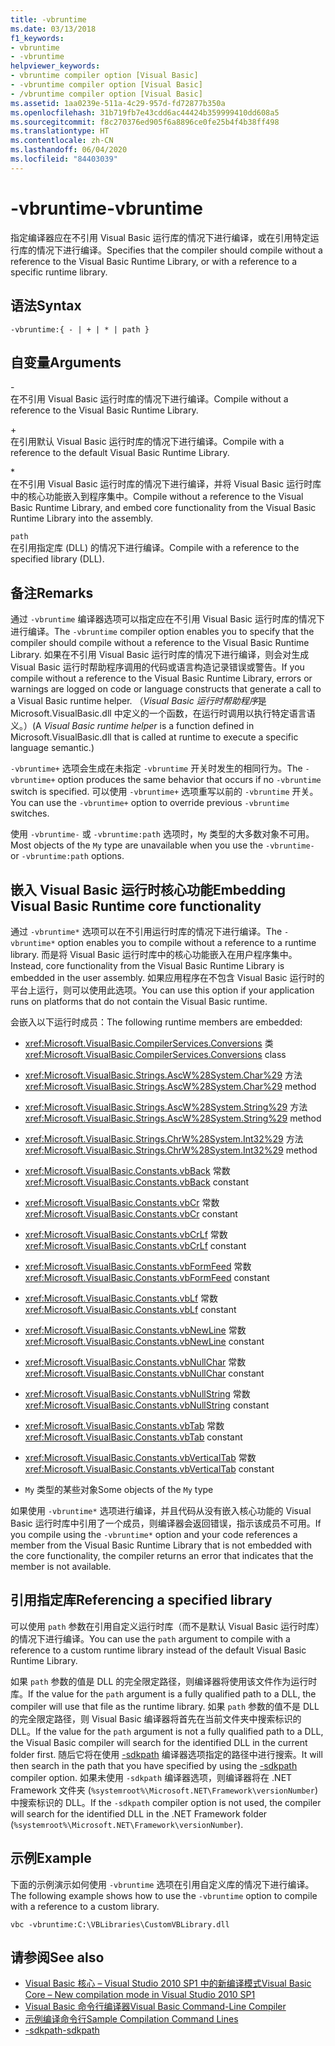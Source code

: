 ```yaml
---
title: -vbruntime
ms.date: 03/13/2018
f1_keywords:
- vbruntime
- -vbruntime
helpviewer_keywords:
- vbruntime compiler option [Visual Basic]
- -vbruntime compiler option [Visual Basic]
- /vbruntime compiler option [Visual Basic]
ms.assetid: 1aa0239e-511a-4c29-957d-fd72877b350a
ms.openlocfilehash: 31b719fb7e43cdd6ac44424b359999410dd608a5
ms.sourcegitcommit: f8c270376ed905f6a8896ce0fe25b4f4b38ff498
ms.translationtype: HT
ms.contentlocale: zh-CN
ms.lasthandoff: 06/04/2020
ms.locfileid: "84403039"
---
```

# <a name="-vbruntime"></a><span data-ttu-id="4726c-102">-vbruntime</span><span class="sxs-lookup"><span data-stu-id="4726c-102">-vbruntime</span></span>
<span data-ttu-id="4726c-103">指定编译器应在不引用 Visual Basic 运行库的情况下进行编译，或在引用特定运行库的情况下进行编译。</span><span class="sxs-lookup"><span data-stu-id="4726c-103">Specifies that the compiler should compile without a reference to the Visual Basic Runtime Library, or with a reference to a specific runtime library.</span></span>  
  
## <a name="syntax"></a><span data-ttu-id="4726c-104">语法</span><span class="sxs-lookup"><span data-stu-id="4726c-104">Syntax</span></span>  
  
```console  
-vbruntime:{ - | + | * | path }  
```  
  
## <a name="arguments"></a><span data-ttu-id="4726c-105">自变量</span><span class="sxs-lookup"><span data-stu-id="4726c-105">Arguments</span></span>  
 \-  
 <span data-ttu-id="4726c-106">在不引用 Visual Basic 运行时库的情况下进行编译。</span><span class="sxs-lookup"><span data-stu-id="4726c-106">Compile without a reference to the Visual Basic Runtime Library.</span></span>  
  
 \+  
 <span data-ttu-id="4726c-107">在引用默认 Visual Basic 运行时库的情况下进行编译。</span><span class="sxs-lookup"><span data-stu-id="4726c-107">Compile with a reference to the default Visual Basic Runtime Library.</span></span>  
  
 \*  
 <span data-ttu-id="4726c-108">在不引用 Visual Basic 运行时库的情况下进行编译，并将 Visual Basic 运行时库中的核心功能嵌入到程序集中。</span><span class="sxs-lookup"><span data-stu-id="4726c-108">Compile without a reference to the Visual Basic Runtime Library, and embed core functionality from the Visual Basic Runtime Library into the assembly.</span></span>  
  
 `path`  
 <span data-ttu-id="4726c-109">在引用指定库 (DLL) 的情况下进行编译。</span><span class="sxs-lookup"><span data-stu-id="4726c-109">Compile with a reference to the specified library (DLL).</span></span>  
  
## <a name="remarks"></a><span data-ttu-id="4726c-110">备注</span><span class="sxs-lookup"><span data-stu-id="4726c-110">Remarks</span></span>  
 <span data-ttu-id="4726c-111">通过 `-vbruntime` 编译器选项可以指定应在不引用 Visual Basic 运行时库的情况下进行编译。</span><span class="sxs-lookup"><span data-stu-id="4726c-111">The `-vbruntime` compiler option enables you to specify that the compiler should compile without a reference to the Visual Basic Runtime Library.</span></span> <span data-ttu-id="4726c-112">如果在不引用 Visual Basic 运行时库的情况下进行编译，则会对生成 Visual Basic 运行时帮助程序调用的代码或语言构造记录错误或警告。</span><span class="sxs-lookup"><span data-stu-id="4726c-112">If you compile without a reference to the Visual Basic Runtime Library, errors or warnings are logged on code or language constructs that generate a call to a Visual Basic runtime helper.</span></span> <span data-ttu-id="4726c-113">（*Visual Basic 运行时帮助程序*是 Microsoft.VisualBasic.dll 中定义的一个函数，在运行时调用以执行特定语言语义。）</span><span class="sxs-lookup"><span data-stu-id="4726c-113">(A *Visual Basic runtime helper* is a function defined in Microsoft.VisualBasic.dll that is called at runtime to execute a specific language semantic.)</span></span>  
  
 <span data-ttu-id="4726c-114">`-vbruntime+` 选项会生成在未指定 `-vbruntime` 开关时发生的相同行为。</span><span class="sxs-lookup"><span data-stu-id="4726c-114">The `-vbruntime+` option produces the same behavior that occurs if no `-vbruntime` switch is specified.</span></span> <span data-ttu-id="4726c-115">可以使用 `-vbruntime+` 选项重写以前的 `-vbruntime` 开关。</span><span class="sxs-lookup"><span data-stu-id="4726c-115">You can use the `-vbruntime+` option to override previous `-vbruntime` switches.</span></span>  
  
 <span data-ttu-id="4726c-116">使用 `-vbruntime-` 或 `-vbruntime:path` 选项时，`My` 类型的大多数对象不可用。</span><span class="sxs-lookup"><span data-stu-id="4726c-116">Most objects of the `My` type are unavailable when you use the `-vbruntime-` or `-vbruntime:path` options.</span></span>  
  
## <a name="embedding-visual-basic-runtime-core-functionality"></a><span data-ttu-id="4726c-117">嵌入 Visual Basic 运行时核心功能</span><span class="sxs-lookup"><span data-stu-id="4726c-117">Embedding Visual Basic Runtime core functionality</span></span>  
 <span data-ttu-id="4726c-118">通过 `-vbruntime*` 选项可以在不引用运行时库的情况下进行编译。</span><span class="sxs-lookup"><span data-stu-id="4726c-118">The `-vbruntime*` option enables you to compile without a reference to a runtime library.</span></span> <span data-ttu-id="4726c-119">而是将 Visual Basic 运行时库中的核心功能嵌入在用户程序集中。</span><span class="sxs-lookup"><span data-stu-id="4726c-119">Instead, core functionality from the Visual Basic Runtime Library is embedded in the user assembly.</span></span> <span data-ttu-id="4726c-120">如果应用程序在不包含 Visual Basic 运行时的平台上运行，则可以使用此选项。</span><span class="sxs-lookup"><span data-stu-id="4726c-120">You can use this option if your application runs on platforms that do not contain the Visual Basic runtime.</span></span>  
  
 <span data-ttu-id="4726c-121">会嵌入以下运行时成员：</span><span class="sxs-lookup"><span data-stu-id="4726c-121">The following runtime members are embedded:</span></span>  
  
- <span data-ttu-id="4726c-122"><xref:Microsoft.VisualBasic.CompilerServices.Conversions> 类</span><span class="sxs-lookup"><span data-stu-id="4726c-122"><xref:Microsoft.VisualBasic.CompilerServices.Conversions> class</span></span>  
  
- <span data-ttu-id="4726c-123"><xref:Microsoft.VisualBasic.Strings.AscW%28System.Char%29> 方法</span><span class="sxs-lookup"><span data-stu-id="4726c-123"><xref:Microsoft.VisualBasic.Strings.AscW%28System.Char%29> method</span></span>  
  
- <span data-ttu-id="4726c-124"><xref:Microsoft.VisualBasic.Strings.AscW%28System.String%29> 方法</span><span class="sxs-lookup"><span data-stu-id="4726c-124"><xref:Microsoft.VisualBasic.Strings.AscW%28System.String%29> method</span></span>  
  
- <span data-ttu-id="4726c-125"><xref:Microsoft.VisualBasic.Strings.ChrW%28System.Int32%29> 方法</span><span class="sxs-lookup"><span data-stu-id="4726c-125"><xref:Microsoft.VisualBasic.Strings.ChrW%28System.Int32%29> method</span></span>  
  
- <span data-ttu-id="4726c-126"><xref:Microsoft.VisualBasic.Constants.vbBack> 常数</span><span class="sxs-lookup"><span data-stu-id="4726c-126"><xref:Microsoft.VisualBasic.Constants.vbBack> constant</span></span>  
  
- <span data-ttu-id="4726c-127"><xref:Microsoft.VisualBasic.Constants.vbCr> 常数</span><span class="sxs-lookup"><span data-stu-id="4726c-127"><xref:Microsoft.VisualBasic.Constants.vbCr> constant</span></span>  
  
- <span data-ttu-id="4726c-128"><xref:Microsoft.VisualBasic.Constants.vbCrLf> 常数</span><span class="sxs-lookup"><span data-stu-id="4726c-128"><xref:Microsoft.VisualBasic.Constants.vbCrLf> constant</span></span>  
  
- <span data-ttu-id="4726c-129"><xref:Microsoft.VisualBasic.Constants.vbFormFeed> 常数</span><span class="sxs-lookup"><span data-stu-id="4726c-129"><xref:Microsoft.VisualBasic.Constants.vbFormFeed> constant</span></span>  
  
- <span data-ttu-id="4726c-130"><xref:Microsoft.VisualBasic.Constants.vbLf> 常数</span><span class="sxs-lookup"><span data-stu-id="4726c-130"><xref:Microsoft.VisualBasic.Constants.vbLf> constant</span></span>  
  
- <span data-ttu-id="4726c-131"><xref:Microsoft.VisualBasic.Constants.vbNewLine> 常数</span><span class="sxs-lookup"><span data-stu-id="4726c-131"><xref:Microsoft.VisualBasic.Constants.vbNewLine> constant</span></span>  
  
- <span data-ttu-id="4726c-132"><xref:Microsoft.VisualBasic.Constants.vbNullChar> 常数</span><span class="sxs-lookup"><span data-stu-id="4726c-132"><xref:Microsoft.VisualBasic.Constants.vbNullChar> constant</span></span>  
  
- <span data-ttu-id="4726c-133"><xref:Microsoft.VisualBasic.Constants.vbNullString> 常数</span><span class="sxs-lookup"><span data-stu-id="4726c-133"><xref:Microsoft.VisualBasic.Constants.vbNullString> constant</span></span>  
  
- <span data-ttu-id="4726c-134"><xref:Microsoft.VisualBasic.Constants.vbTab> 常数</span><span class="sxs-lookup"><span data-stu-id="4726c-134"><xref:Microsoft.VisualBasic.Constants.vbTab> constant</span></span>  
  
- <span data-ttu-id="4726c-135"><xref:Microsoft.VisualBasic.Constants.vbVerticalTab> 常数</span><span class="sxs-lookup"><span data-stu-id="4726c-135"><xref:Microsoft.VisualBasic.Constants.vbVerticalTab> constant</span></span>  
  
- <span data-ttu-id="4726c-136">`My` 类型的某些对象</span><span class="sxs-lookup"><span data-stu-id="4726c-136">Some objects of the `My` type</span></span>  
  
 <span data-ttu-id="4726c-137">如果使用 `-vbruntime*` 选项进行编译，并且代码从没有嵌入核心功能的 Visual Basic 运行时库中引用了一个成员，则编译器会返回错误，指示该成员不可用。</span><span class="sxs-lookup"><span data-stu-id="4726c-137">If you compile using the `-vbruntime*` option and your code references a member from the Visual Basic Runtime Library that is not embedded with the core functionality, the compiler returns an error that indicates that the member is not available.</span></span>  
  
## <a name="referencing-a-specified-library"></a><span data-ttu-id="4726c-138">引用指定库</span><span class="sxs-lookup"><span data-stu-id="4726c-138">Referencing a specified library</span></span>  
 <span data-ttu-id="4726c-139">可以使用 `path` 参数在引用自定义运行时库（而不是默认 Visual Basic 运行时库）的情况下进行编译。</span><span class="sxs-lookup"><span data-stu-id="4726c-139">You can use the `path` argument to compile with a reference to a custom runtime library instead of the default Visual Basic Runtime Library.</span></span>  
  
 <span data-ttu-id="4726c-140">如果 `path` 参数的值是 DLL 的完全限定路径，则编译器将使用该文件作为运行时库。</span><span class="sxs-lookup"><span data-stu-id="4726c-140">If the value for the `path` argument is a fully qualified path to a DLL, the compiler will use that file as the runtime library.</span></span> <span data-ttu-id="4726c-141">如果 `path` 参数的值不是 DLL 的完全限定路径，则 Visual Basic 编译器将首先在当前文件夹中搜索标识的 DLL。</span><span class="sxs-lookup"><span data-stu-id="4726c-141">If the value for the `path` argument is not a fully qualified path to a DLL, the Visual Basic compiler will search for the identified DLL in the current folder first.</span></span> <span data-ttu-id="4726c-142">随后它将在使用 [-sdkpath](sdkpath.md) 编译器选项指定的路径中进行搜索。</span><span class="sxs-lookup"><span data-stu-id="4726c-142">It will then search in the path that you have specified by using the [-sdkpath](sdkpath.md) compiler option.</span></span> <span data-ttu-id="4726c-143">如果未使用 `-sdkpath` 编译器选项，则编译器将在 .NET Framework 文件夹 (`%systemroot%\Microsoft.NET\Framework\versionNumber`) 中搜索标识的 DLL。</span><span class="sxs-lookup"><span data-stu-id="4726c-143">If the `-sdkpath` compiler option is not used, the compiler will search for the identified DLL in the .NET Framework folder (`%systemroot%\Microsoft.NET\Framework\versionNumber`).</span></span>  
  
## <a name="example"></a><span data-ttu-id="4726c-144">示例</span><span class="sxs-lookup"><span data-stu-id="4726c-144">Example</span></span>  
 <span data-ttu-id="4726c-145">下面的示例演示如何使用 `-vbruntime` 选项在引用自定义库的情况下进行编译。</span><span class="sxs-lookup"><span data-stu-id="4726c-145">The following example shows how to use the `-vbruntime` option to compile with a reference to a custom library.</span></span>  
  
```console
vbc -vbruntime:C:\VBLibraries\CustomVBLibrary.dll  
```  
  
## <a name="see-also"></a><span data-ttu-id="4726c-146">请参阅</span><span class="sxs-lookup"><span data-stu-id="4726c-146">See also</span></span>

- [<span data-ttu-id="4726c-147">Visual Basic 核心 – Visual Studio 2010 SP1 中的新编译模式</span><span class="sxs-lookup"><span data-stu-id="4726c-147">Visual Basic Core – New compilation mode in Visual Studio 2010 SP1</span></span>](https://devblogs.microsoft.com/vbteam/vb-core-new-compilation-mode-in-visual-studio-2010-sp1/)
- [<span data-ttu-id="4726c-148">Visual Basic 命令行编译器</span><span class="sxs-lookup"><span data-stu-id="4726c-148">Visual Basic Command-Line Compiler</span></span>](index.md)
- [<span data-ttu-id="4726c-149">示例编译命令行</span><span class="sxs-lookup"><span data-stu-id="4726c-149">Sample Compilation Command Lines</span></span>](sample-compilation-command-lines.md)
- [<span data-ttu-id="4726c-150">-sdkpath</span><span class="sxs-lookup"><span data-stu-id="4726c-150">-sdkpath</span></span>](sdkpath.md)
